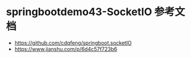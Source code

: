 # springbootdemo43-SocketIO 参考文档
- https://github.com/cdqfeng/springboot.socketIO
- https://www.jianshu.com/p/6d4c57f723b6



